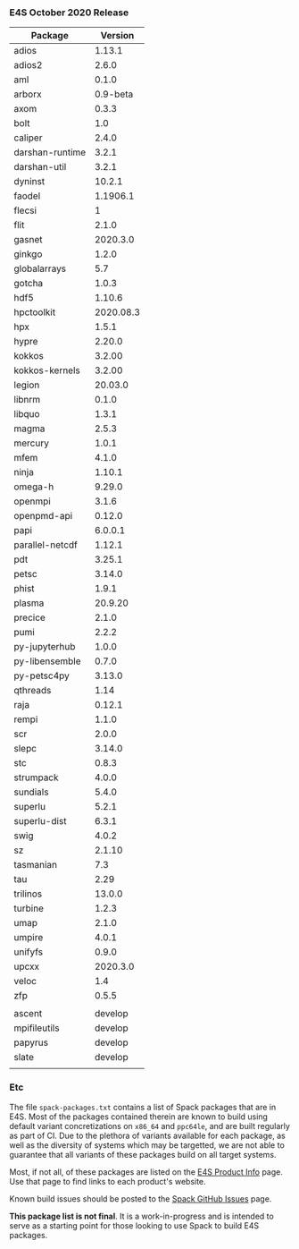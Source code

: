 ### E4S October 2020 Release

<table class="tg">
<thead>
  <tr>
    <th class="tg-0lax">Package</th>
    <th class="tg-0lax">Version</th>
  </tr>
</thead>
<tbody>
  <tr>
    <td class="tg-0pky">adios</td>
    <td class="tg-0pky">1.13.1</td>
  </tr>
  <tr>
    <td class="tg-0pky">adios2</td>
    <td class="tg-0pky">2.6.0</td>
  </tr>
  <tr>
    <td class="tg-0pky">aml</td>
    <td class="tg-0pky">0.1.0</td>
  </tr>
  <tr>
    <td class="tg-0pky">arborx</td>
    <td class="tg-0pky">0.9-beta</td>
  </tr>
  <tr>
    <td class="tg-0pky">axom</td>
    <td class="tg-0pky">0.3.3</td>
  </tr>
  <tr>
    <td class="tg-0pky">bolt</td>
    <td class="tg-0pky">1.0</td>
  </tr>
  <tr>
    <td class="tg-0pky">caliper</td>
    <td class="tg-0pky">2.4.0</td>
  </tr>
  <tr>
    <td class="tg-0pky">darshan-runtime</td>
    <td class="tg-0pky">3.2.1</td>
  </tr>
  <tr>
    <td class="tg-0pky">darshan-util</td>
    <td class="tg-0pky">3.2.1</td>
  </tr>
  <tr>
    <td class="tg-0pky">dyninst</td>
    <td class="tg-0pky">10.2.1</td>
  </tr>
  <tr>
    <td class="tg-0pky">faodel</td>
    <td class="tg-0pky">1.1906.1</td>
  </tr>
  <tr>
    <td class="tg-0pky">flecsi</td>
    <td class="tg-0pky">1</td>
  </tr>
  <tr>
    <td class="tg-0pky">flit</td>
    <td class="tg-0pky">2.1.0</td>
  </tr>
  <tr>
    <td class="tg-0pky">gasnet</td>
    <td class="tg-0pky">2020.3.0</td>
  </tr>
  <tr>
    <td class="tg-0pky">ginkgo</td>
    <td class="tg-0pky">1.2.0</td>
  </tr>
  <tr>
    <td class="tg-0pky">globalarrays</td>
    <td class="tg-0pky">5.7</td>
  </tr>
  <tr>
    <td class="tg-0pky">gotcha</td>
    <td class="tg-0pky">1.0.3</td>
  </tr>
  <tr>
    <td class="tg-0pky">hdf5</td>
    <td class="tg-0pky">1.10.6</td>
  </tr>
  <tr>
    <td class="tg-0pky">hpctoolkit</td>
    <td class="tg-0pky">2020.08.3</td>
  </tr>
  <tr>
    <td class="tg-0pky">hpx</td>
    <td class="tg-0pky">1.5.1</td>
  </tr>
  <tr>
    <td class="tg-0pky">hypre</td>
    <td class="tg-0pky">2.20.0</td>
  </tr>
  <tr>
    <td class="tg-0pky">kokkos</td>
    <td class="tg-0pky">3.2.00</td>
  </tr>
  <tr>
    <td class="tg-0pky">kokkos-kernels</td>
    <td class="tg-0pky">3.2.00</td>
  </tr>
  <tr>
    <td class="tg-0pky">legion</td>
    <td class="tg-0pky">20.03.0</td>
  </tr>
  <tr>
    <td class="tg-0pky">libnrm</td>
    <td class="tg-0pky">0.1.0</td>
  </tr>
  <tr>
    <td class="tg-0pky">libquo</td>
    <td class="tg-0pky">1.3.1</td>
  </tr>
  <tr>
    <td class="tg-0pky">magma</td>
    <td class="tg-0pky">2.5.3</td>
  </tr>
  <tr>
    <td class="tg-0pky">mercury</td>
    <td class="tg-0pky">1.0.1</td>
  </tr>
  <tr>
    <td class="tg-0pky">mfem</td>
    <td class="tg-0pky">4.1.0</td>
  </tr>
  <tr>
    <td class="tg-0pky">ninja</td>
    <td class="tg-0pky">1.10.1</td>
  </tr>
  <tr>
    <td class="tg-0pky">omega-h</td>
    <td class="tg-0pky">9.29.0</td>
  </tr>
  <tr>
    <td class="tg-0pky">openmpi</td>
    <td class="tg-0pky">3.1.6</td>
  </tr>
  <tr>
    <td class="tg-0pky">openpmd-api</td>
    <td class="tg-0pky">0.12.0</td>
  </tr>
  <tr>
    <td class="tg-0pky">papi</td>
    <td class="tg-0pky">6.0.0.1</td>
  </tr>
  <tr>
    <td class="tg-0pky">parallel-netcdf</td>
    <td class="tg-0pky">1.12.1</td>
  </tr>
  <tr>
    <td class="tg-0pky">pdt</td>
    <td class="tg-0pky">3.25.1</td>
  </tr>
  <tr>
    <td class="tg-0pky">petsc</td>
    <td class="tg-0pky">3.14.0</td>
  </tr>
  <tr>
    <td class="tg-0pky">phist</td>
    <td class="tg-0pky">1.9.1</td>
  </tr>
  <tr>
    <td class="tg-0pky">plasma</td>
    <td class="tg-0pky">20.9.20</td>
  </tr>
  <tr>
    <td class="tg-0pky">precice</td>
    <td class="tg-0pky">2.1.0</td>
  </tr>
  <tr>
    <td class="tg-0pky">pumi</td>
    <td class="tg-0pky">2.2.2</td>
  </tr>
  <tr>
    <td class="tg-0pky">py-jupyterhub</td>
    <td class="tg-0pky">1.0.0</td>
  </tr>
  <tr>
    <td class="tg-0pky">py-libensemble</td>
    <td class="tg-0pky">0.7.0</td>
  </tr>
  <tr>
    <td class="tg-0pky">py-petsc4py</td>
    <td class="tg-0pky">3.13.0</td>
  </tr>
  <tr>
    <td class="tg-0pky">qthreads</td>
    <td class="tg-0pky">1.14</td>
  </tr>
  <tr>
    <td class="tg-0pky">raja</td>
    <td class="tg-0pky">0.12.1</td>
  </tr>
  <tr>
    <td class="tg-0pky">rempi</td>
    <td class="tg-0pky">1.1.0</td>
  </tr>
  <tr>
    <td class="tg-0pky">scr</td>
    <td class="tg-0pky">2.0.0</td>
  </tr>
  <tr>
    <td class="tg-0pky">slepc</td>
    <td class="tg-0pky">3.14.0</td>
  </tr>
  <tr>
    <td class="tg-0pky">stc</td>
    <td class="tg-0pky">0.8.3</td>
  </tr>
  <tr>
    <td class="tg-0pky">strumpack</td>
    <td class="tg-0pky">4.0.0</td>
  </tr>
  <tr>
    <td class="tg-0pky">sundials</td>
    <td class="tg-0pky">5.4.0</td>
  </tr>
  <tr>
    <td class="tg-0pky">superlu</td>
    <td class="tg-0pky">5.2.1</td>
  </tr>
  <tr>
    <td class="tg-0pky">superlu-dist</td>
    <td class="tg-0pky">6.3.1</td>
  </tr>
  <tr>
    <td class="tg-0pky">swig</td>
    <td class="tg-0pky">4.0.2</td>
  </tr>
  <tr>
    <td class="tg-0pky">sz</td>
    <td class="tg-0pky">2.1.10</td>
  </tr>
  <tr>
    <td class="tg-0pky">tasmanian</td>
    <td class="tg-0pky">7.3</td>
  </tr>
  <tr>
    <td class="tg-0pky">tau</td>
    <td class="tg-0pky">2.29</td>
  </tr>
  <tr>
    <td class="tg-0pky">trilinos</td>
    <td class="tg-0pky">13.0.0</td>
  </tr>
  <tr>
    <td class="tg-0pky">turbine</td>
    <td class="tg-0pky">1.2.3</td>
  </tr>
  <tr>
    <td class="tg-0pky">umap</td>
    <td class="tg-0pky">2.1.0</td>
  </tr>
  <tr>
    <td class="tg-0pky">umpire</td>
    <td class="tg-0pky">4.0.1</td>
  </tr>
  <tr>
    <td class="tg-0pky">unifyfs</td>
    <td class="tg-0pky">0.9.0</td>
  </tr>
  <tr>
    <td class="tg-0pky">upcxx</td>
    <td class="tg-0pky">2020.3.0</td>
  </tr>
  <tr>
    <td class="tg-0pky">veloc</td>
    <td class="tg-0pky">1.4</td>
  </tr>
  <tr>
    <td class="tg-0pky">zfp</td>
    <td class="tg-0pky">0.5.5</td>
  </tr>
  <tr>
    <td class="tg-0pky"></td>
    <td class="tg-0pky"></td>
  </tr>
  <tr>
    <td class="tg-0pky">ascent</td>
    <td class="tg-0pky">develop</td>
  </tr>
  <tr>
    <td class="tg-0pky">mpifileutils</td>
    <td class="tg-0pky">develop</td>
  </tr>
  <tr>
    <td class="tg-0pky">papyrus</td>
    <td class="tg-0pky">develop</td>
  </tr>
  <tr>
    <td class="tg-0pky">slate</td>
    <td class="tg-0pky">develop</td>
  </tr>
  <tr>
    <td class="tg-0pky"></td>
    <td class="tg-0pky"></td>
  </tr>
</tbody>
</table>


### Etc
The file `spack-packages.txt` contains a list of Spack packages that are in E4S. Most of the packages contained therein are known to build using default variant concretizations on `x86_64` and `ppc64le`, and are built regularly as part of CI. Due to the plethora of variants available for each package, as well as the diversity of systems which may be targetted, we are not able to guarantee that all variants of these packages build on all target systems.

Most, if not all, of these packages are listed on the [E4S Product Info](https://e4s-project.github.io/Resources/ProductInfo.html) page. Use that page to find links to each product's website.

Known build issues should be posted to the [Spack GitHub Issues](https://github.com/spack/spack/issues) page.

<b>This package list is not final</b>. It is a work-in-progress and is intended to serve as a starting point for those looking to use Spack to build E4S packages.
